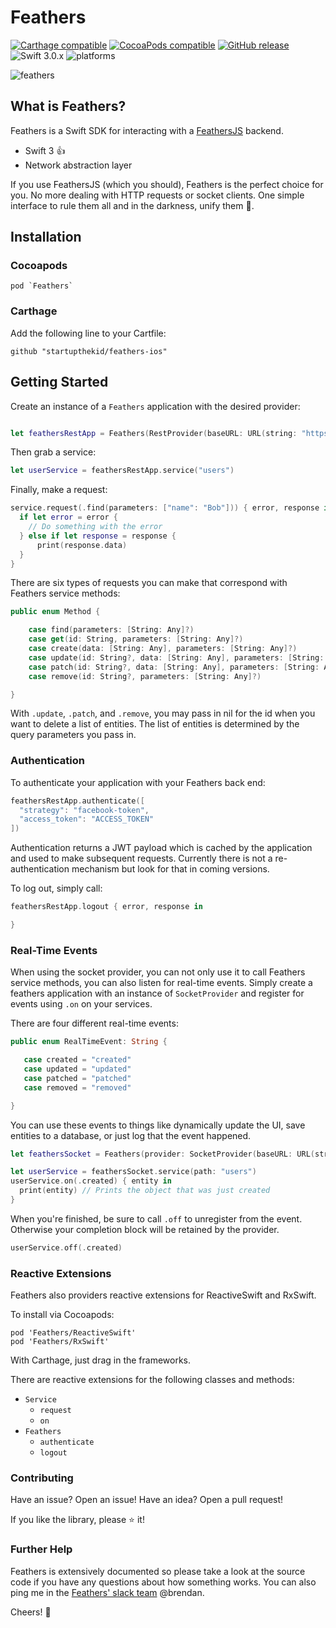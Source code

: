 # Feathers

[![Carthage compatible](https://img.shields.io/badge/Carthage-compatible-4BC51D.svg?style=flat)](#carthage) [![CocoaPods compatible](https://img.shields.io/cocoapods/v/Feathers.svg)](#cocoapods) [![GitHub release](https://img.shields.io/github/release/startupthekid/feathers-ios.svg)](https://github.com/startupthekid/feathers-ios/releases) ![Swift 3.0.x](https://img.shields.io/badge/Swift-3.0.x-orange.svg) ![platforms](https://img.shields.io/badge/platform-iOS%20%7C%20macOS%20%7C%20tvOS-lightgrey.svg)

![feathers](https://media.giphy.com/media/Fn8LZVVgTqXba/giphy.gif)

## What is Feathers?

Feathers is a Swift SDK for interacting with a [FeathersJS](https://feathersjs.com/) backend.

* Swift 3 :thumbsup:
* Network abstraction layer

If you use FeathersJS (which you should), Feathers is the perfect choice for you. No more dealing with HTTP requests or socket clients. One simple interface to rule them all and in the darkness, unify them :ring:.

## Installation

### Cocoapods
```
pod `Feathers`
```

### Carthage

Add the following line to your Cartfile:

```
github "startupthekid/feathers-ios"
```
## Getting Started

Create an instance of a `Feathers` application with the desired provider:

```swift

let feathersRestApp = Feathers(RestProvider(baseURL: URL(string: "https://myserver.com")))

```

Then grab a service:

```swift
let userService = feathersRestApp.service("users")
```

Finally, make a request:

```swift
service.request(.find(parameters: ["name": "Bob"])) { error, response in
  if let error = error {
    // Do something with the error
  } else if let response = response {
      print(response.data)
  }
}
```

There are six types of requests you can make that correspond with Feathers service methods:

```swift
public enum Method {

    case find(parameters: [String: Any]?)
    case get(id: String, parameters: [String: Any]?)
    case create(data: [String: Any], parameters: [String: Any]?)
    case update(id: String?, data: [String: Any], parameters: [String: Any]?)
    case patch(id: String?, data: [String: Any], parameters: [String: Any]?)
    case remove(id: String?, parameters: [String: Any]?)

}
```

With `.update`, `.patch`, and `.remove`, you may pass in nil for the id when you want to delete a list of entities. The list of entities is determined by the query parameters you pass in.

### Authentication

To authenticate your application with your Feathers back end:

```swift
feathersRestApp.authenticate([
  "strategy": "facebook-token",
  "access_token": "ACCESS_TOKEN"
])
```

Authentication returns a JWT payload which is cached by the application and used to make subsequent requests. Currently there is not a re-authentication mechanism but look for that in coming versions.

To log out, simply call:

```swift
feathersRestApp.logout { error, response in

}
```

### Real-Time Events

When using the socket provider, you can not only use it to call Feathers service methods, you can also listen for real-time events. Simply create a feathers application with an instance of `SocketProvider` and register for events using `.on` on your services.

There are four different real-time events:

```swift
public enum RealTimeEvent: String {

   case created = "created"
   case updated = "updated"
   case patched = "patched"
   case removed = "removed"

}
```

You can use these events to things like dynamically update the UI, save entities to a database, or just log that the event happened.

```swift
let feathersSocket = Feathers(provider: SocketProvider(baseURL: URL(string: "https://myserver.com")!, configuration: []))

let userService = feathersSocket.service(path: "users")
userService.on(.created) { entity in
  print(entity) // Prints the object that was just created
}
```

When you're finished, be sure to call `.off` to unregister from the event. Otherwise your completion block will be retained by the provider.

```swift
userService.off(.created)
```

### Reactive Extensions

Feathers also providers reactive extensions for ReactiveSwift and RxSwift.

To install via Cocoapods:

```
pod 'Feathers/ReactiveSwift'
pod 'Feathers/RxSwift'
```

With Carthage, just drag in the frameworks.

There are reactive extensions for the following classes and methods:

- `Service`
  - `request`
  - `on`
- `Feathers`
  - `authenticate`
  - `logout`

### Contributing

Have an issue? Open an issue! Have an idea? Open a pull request!

If you like the library, please :star: it!

### Further Help

Feathers is extensively documented so please take a look at the source code if you have any questions about how something works.
You can also ping me in the [Feathers' slack team](http://slack.feathersjs.com/) @brendan.

Cheers! :beers:
